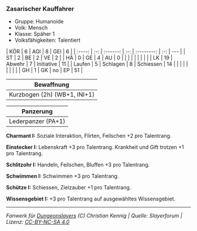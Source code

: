 ### Zasarischer Kauffahrer

- Gruppe: Humanoide
- Volk: Mensch
- Klasse: Späher 1
- Volksfähigkeiten: Talentiert

|  KÖR   |  6  |   AGI    |  8  |    GEI     |  6  |
| :----: | :-: | :------: | :-: | :--------: | :-: | --- |
|   ST   |  2  |    BE    |  2  |     VE     |  2  |
|   HÄ   |  0  |    GE    |  4  |     AU     |  0  |
|        |     |          |     |            |     |     |
|   LK   | 19  |  Abwehr  |  7  | Initiative | 11  |
| Laufen |  5  | Schlagen |  8  | Schiessen  | 14  |
|        |     |          |     |            |     |     |
|   GH   |  1  |    GK    | no  |     EP     | 51  |

|          Bewaffnung          |
| :--------------------------: |
| Kurzbogen (2h) (WB+1, INI+1) |

|     Panzerung      |
| :----------------: |
| Lederpanzer (PA+1) |

**Charmant I:** Soziale Interaktion, Flirten, Feilschen +2 pro Talentrang.

**Einstecker I:** Lebenskraft +3 pro Talentrang. Krankheit und Gift trotzen +1 pro Talentrang.

**Schlitzohr I:** Handeln, Feilschen, Bluffen +3 pro Talentrang.

**Schwimmen I:** Schwimmen +3 pro Talentrang.

**Schütze I:** Schiessen, Zielzauber +1 pro Talentrang.

**Wissensgebiet I:** +3 pro Talentrang auf ausgewähltes Wissensgebiet.

---

_Fanwerk für [Dungeonslayers](https://www.dungeonslayers.net/) (C) Christian Kennig | Quelle: Slayerforum | Lizenz: [CC-BY-NC-SA 4.0](https://creativecommons.org/licenses/by-nc-sa/4.0/deed.de)_
